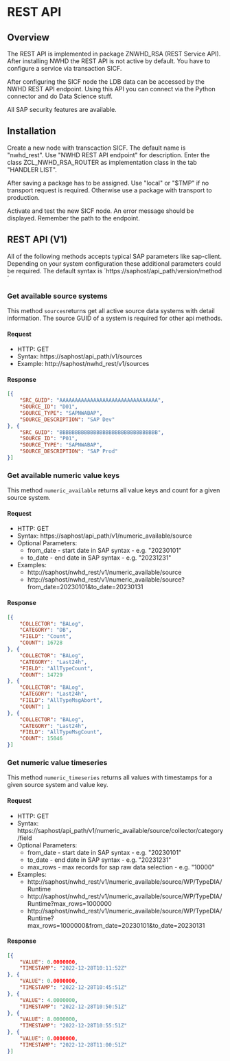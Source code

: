 # REST API

## Overview

The REST API is implemented in package ZNWHD_RSA (REST Service API). After installing NWHD the REST API is not active by default.
You have to configure a service via transaction SICF.

After configuring the SICF node the LDB data can be accessed by the NWHD REST API endpoint. Using this API you can connect via the Python connector and do Data Science stuff.

All SAP security features are available.


## Installation

Create a new node with transcaction SICF. The default name is "nwhd_rest". Use "NWHD REST API endpoint" for description.
Enter the class ZCL_NWHD_RSA_ROUTER as implementation class in the tab "HANDLER LIST".

After saving a package has to be assigned. Use "local" or "$TMP" if no transport request is required. Otherwise use a package with transport to production.

Activate and test the new SICF node. An error message should be displayed. Remember the path to the endpoint.

## REST API (V1)

All of the following methods accepts typical SAP parameters like sap-client. Depending on your system configuration these additional parameters could be required. 
The default syntax is ´https://saphost/api_path/version/method´

### Get available source systems

This method `sources`returns get all active source data systems with detail information. The source GUID of a system is required for other api methods.

#### Request

- HTTP: GET
- Syntax: https://saphost/api_path/v1/sources
- Example: http://saphost/nwhd_rest/v1/sources
#### Response

```json
[{
	"SRC_GUID": "AAAAAAAAAAAAAAAAAAAAAAAAAAAAAAAA",
	"SOURCE_ID": "D01",
	"SOURCE_TYPE": "SAPNWABAP",
	"SOURCE_DESCRIPTION": "SAP Dev"
}, {
	"SRC_GUID": "BBBBBBBBBBBBBBBBBBBBBBBBBBBBBBBB",
	"SOURCE_ID": "P01",
	"SOURCE_TYPE": "SAPNWABAP",
	"SOURCE_DESCRIPTION": "SAP Prod"
}]
```

### Get available numeric value keys 

This method `numeric_available` returns all value keys and count for a given source system. 

#### Request

- HTTP: GET
- Syntax: https://saphost/api_path/v1/numeric_available/source
- Optional Parameters:
    - from_date - start date in SAP syntax - e.g. "20230101"
    - to_date - end date in SAP syntax - e.g. "20231231"
- Examples: 
    - http://saphost/nwhd_rest/v1/numeric_available/source
    - http://saphost/nwhd_rest/v1/numeric_available/source?from_date=20230101&to_date=20230131

#### Response

```json
[{
	"COLLECTOR": "BALog",
	"CATEGORY": "DB",
	"FIELD": "Count",
	"COUNT": 16728
}, {
	"COLLECTOR": "BALog",
	"CATEGORY": "Last24h",
	"FIELD": "AllTypeCount",
	"COUNT": 14729
}, {
	"COLLECTOR": "BALog",
	"CATEGORY": "Last24h",
	"FIELD": "AllTypeMsgAbort",
	"COUNT": 1
}, {
	"COLLECTOR": "BALog",
	"CATEGORY": "Last24h",
	"FIELD": "AllTypeMsgCount",
	"COUNT": 15046
}]
```

### Get numeric value timeseries

This method `numeric_timeseries` returns all values with timestamps for a given source system and value key. 

#### Request

- HTTP: GET
- Syntax: https://saphost/api_path/v1/numeric_available/source/collector/category/field
- Optional Parameters:
    - from_date - start date in SAP syntax - e.g. "20230101"
    - to_date - end date in SAP syntax - e.g. "20231231"
    - max_rows - max records for sap raw data selection - e.g. "10000"
- Examples: 
    - http://saphost/nwhd_rest/v1/numeric_available/source/WP/TypeDIA/Runtime
    - http://saphost/nwhd_rest/v1/numeric_available/source/WP/TypeDIA/Runtime?max_rows=1000000
    - http://saphost/nwhd_rest/v1/numeric_available/source/WP/TypeDIA/Runtime?max_rows=1000000&from_date=20230101&to_date=20230131


#### Response

```json
[{
	"VALUE": 0.0000000,
	"TIMESTAMP": "2022-12-28T10:11:52Z"
}, {
	"VALUE": 0.0000000,
	"TIMESTAMP": "2022-12-28T10:45:51Z"
}, {
	"VALUE": 4.0000000,
	"TIMESTAMP": "2022-12-28T10:50:51Z"
}, {
	"VALUE": 8.0000000,
	"TIMESTAMP": "2022-12-28T10:55:51Z"
}, {
	"VALUE": 0.0000000,
	"TIMESTAMP": "2022-12-28T11:00:51Z"
}]
```